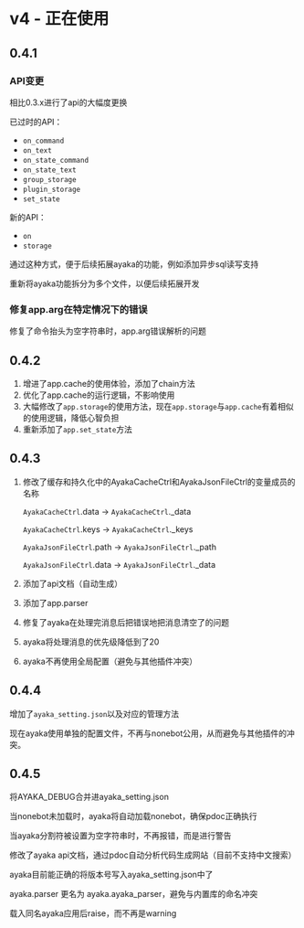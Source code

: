 # v4 - 正在使用

## 0.4.1 

### API变更

相比0.3.x进行了api的大幅度更换

已过时的API：

- `on_command`
- `on_text`
- `on_state_command`
- `on_state_text`
- `group_storage`
- `plugin_storage`
- `set_state`

新的API：

- `on`
- `storage`

通过这种方式，便于后续拓展ayaka的功能，例如添加异步sql读写支持

重新将ayaka功能拆分为多个文件，以便后续拓展开发

### 修复app.arg在特定情况下的错误

修复了命令抬头为空字符串时，app.arg错误解析的问题   

## 0.4.2 

1. 增进了app.cache的使用体验，添加了chain方法
2. 优化了app.cache的运行逻辑，不影响使用
3. 大幅修改了`app.storage`的使用方法，现在`app.storage`与`app.cache`有着相似的使用逻辑，降低心智负担
4. 重新添加了`app.set_state`方法

## 0.4.3

1. 修改了缓存和持久化中的AyakaCacheCtrl和AyakaJsonFileCtrl的变量成员的名称

    `AyakaCacheCtrl`.data -> `AyakaCacheCtrl`._data

    `AyakaCacheCtrl`.keys -> `AyakaCacheCtrl`._keys

    `AyakaJsonFileCtrl`.path -> `AyakaJsonFileCtrl`._path
    
    `AyakaJsonFileCtrl`.data -> `AyakaJsonFileCtrl`._data

2. 添加了api文档（自动生成）
3. 添加了app.parser
4. 修复了ayaka在处理完消息后把错误地把消息清空了的问题
5. ayaka将处理消息的优先级降低到了20
6. ayaka不再使用全局配置（避免与其他插件冲突）

## 0.4.4

增加了`ayaka_setting.json`以及对应的管理方法

现在ayaka使用单独的配置文件，不再与nonebot公用，从而避免与其他插件的冲突。

## 0.4.5

将AYAKA_DEBUG合并进ayaka_setting.json

当nonebot未加载时，ayaka将自动加载nonebot，确保pdoc正确执行

当ayaka分割符被设置为空字符串时，不再报错，而是进行警告

修改了ayaka api文档，通过pdoc自动分析代码生成网站（目前不支持中文搜索）

ayaka目前能正确的将版本号写入ayaka_setting.json中了

ayaka.parser 更名为 ayaka.ayaka_parser，避免与内置库的命名冲突

载入同名ayaka应用后raise，而不再是warning
